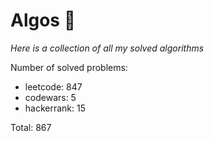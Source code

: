 # Algos 🏯

_Here is a collection of all my solved algorithms_

Number of solved problems:
- leetcode: 847
- codewars: 5
- hackerrank: 15

Total: 867
